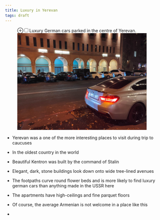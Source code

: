 ```yaml
---
title: Luxury in Yerevan
tags: draft
---
```


<figure>
    <label for="outside-ankara" class="margin-toggle">&#8853;</label><input type="checkbox" id="outside-ankara" class="margin-toggle"/><span class="marginnote">Luxury German cars parked in the centre of Yerevan.</span>
    <img src="/images/IMG_20221112_193541.jpg" alt="" />
</figure>

- Yerevan was a one of the more interesting places to visit during trip to caucuses
- In the oldest country in the world
- Beautiful Kentron was built by the command of Stalin
- Elegant, dark, stone buildings look down onto wide tree-lined avenues
- The footpaths curve round flower beds and is more likely to find luxury german cars than anything made in the USSR here
- The apartments have high-ceilings and fine parquet floors

- Of course, the average Armenian is not welcome in a place like this
- 
